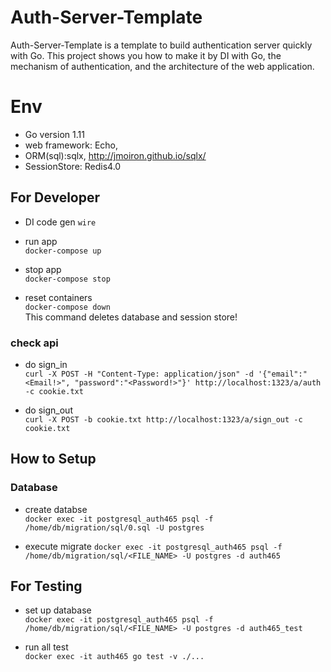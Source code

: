 # Auth-Server-Template
Auth-Server-Template is a template to build authentication server quickly with Go.
This project shows you how to make it by DI with Go, the mechanism of authentication, 
and the architecture of the web application.

# Env
* Go version 1.11
* web framework: Echo,
* ORM(sql):sqlx, http://jmoiron.github.io/sqlx/
* SessionStore: Redis4.0

## For Developer
* DI code gen
`wire`  

* run app  
`docker-compose up`

* stop app  
`docker-compose stop`

* reset containers  
`docker-compose down`  
This command deletes database and session store!

### check api

* do sign_in  
`curl -X POST -H "Content-Type: application/json" -d '{"email":"<Email!>", "password":"<Password!>"}' http://localhost:1323/a/auth -c cookie.txt`  

* do sign_out  
`curl -X POST -b cookie.txt http://localhost:1323/a/sign_out -c cookie.txt`  


## How to Setup
### Database
* create databse  
`docker exec -it postgresql_auth465 psql -f /home/db/migration/sql/0.sql -U postgres`

* execute migrate
`docker exec -it postgresql_auth465 psql -f /home/db/migration/sql/<FILE_NAME> -U postgres -d auth465`


## For Testing
* set up database  
`docker exec -it postgresql_auth465 psql -f /home/db/migration/sql/<FILE_NAME> -U postgres -d auth465_test`

* run all test   
`docker exec -it auth465 go test -v ./...`  
